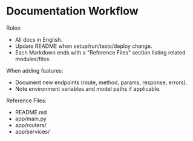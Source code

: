 # Documentation Workflow

Rules:

- All docs in English.
- Update README when setup/run/tests/deploy change.
- Each Markdown ends with a "Reference Files" section listing related modules/files.

When adding features:

- Document new endpoints (route, method, params, response, errors).
- Note environment variables and model paths if applicable.

Reference Files:

- README.md
- app/main.py
- app/routers/
- app/services/
